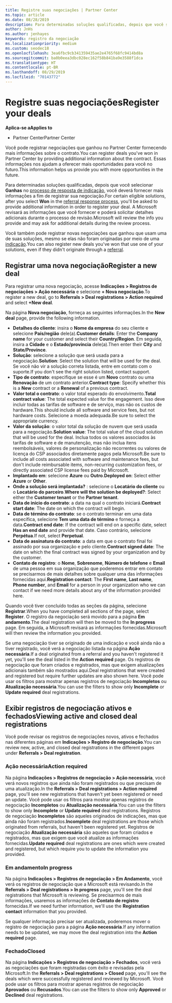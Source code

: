 ```yaml
---
title: Registre suas negociações | Partner Center
ms.topic: article
ms.date: 08/28/2019
description: Para determinadas soluções qualificadas, depois que você selecionar Ganhas, você deverá fornecer mais informações para registrar sua negociação. A Microsoft revisará as informações que você fornecer e poderá solicitar detalhes adicionais durante o processo de revisão.
author: JnHs
ms.author: jenhayes
keywords: registro da negociação
ms.localizationpriority: medium
ms.custom: seodec18
ms.openlocfilehash: 3ea6fbc9cb341359435ae2e4765f68fc9414bd8a
ms.sourcegitcommit: ba0b0eea3dbc028ec162f58b841ba9e3588f1dca
ms.translationtype: HT
ms.contentlocale: pt-BR
ms.lasthandoff: 08/29/2019
ms.locfileid: "70143772"
---
```

# <a name="register-your-deals"></a><span data-ttu-id="46162-105">Registre suas negociações</span><span class="sxs-lookup"><span data-stu-id="46162-105">Register your deals</span></span>

<span data-ttu-id="46162-106">**Aplica-se a**</span><span class="sxs-lookup"><span data-stu-id="46162-106">**Applies to**</span></span>

-  <span data-ttu-id="46162-107">Partner Center</span><span class="sxs-lookup"><span data-stu-id="46162-107">Partner Center</span></span>

<span data-ttu-id="46162-108">Você pode registrar negociações que ganhou no Partner Center fornecendo mais informações sobre o contrato.</span><span class="sxs-lookup"><span data-stu-id="46162-108">You can register deals you've won in Partner Center by providing additional information about the contract.</span></span> <span data-ttu-id="46162-109">Essas informações nos ajudam a oferecer mais oportunidades para você no futuro.</span><span class="sxs-lookup"><span data-stu-id="46162-109">This information helps us provide you with more opportunities in the future.</span></span>

<span data-ttu-id="46162-110">Para determinadas soluções qualificadas, depois que você selecionar **Ganhas** no [processo de resposta de indicação](responding-to-referrals.md), você deverá fornecer mais informações a fim de registrar sua negociação.</span><span class="sxs-lookup"><span data-stu-id="46162-110">For certain eligible solutions, after you select **Won** in the [referral response process](responding-to-referrals.md), you'll be asked to provide additional information in order to register your deal.</span></span> <span data-ttu-id="46162-111">A Microsoft revisará as informações que você fornecer e poderá solicitar detalhes adicionais durante o processo de revisão.</span><span class="sxs-lookup"><span data-stu-id="46162-111">Microsoft will review the info you provide and may ask for additional details during the review process.</span></span>

<span data-ttu-id="46162-112">Você também pode registrar novas negociações que ganhou que usam uma de suas soluções, mesmo se elas não foram originadas por meio de uma [indicação](referrals.md).</span><span class="sxs-lookup"><span data-stu-id="46162-112">You can also register new deals you've won that use one of your solutions, even if they didn't originate through a [referral](referrals.md).</span></span> 

## <a name="register-a-new-deal"></a><span data-ttu-id="46162-113">Registrar uma nova negociação</span><span class="sxs-lookup"><span data-stu-id="46162-113">Register a new deal</span></span>

<span data-ttu-id="46162-114">Para registrar uma nova negociação, acesse **Indicações > Registros de negociações > Ação necessária** e selecione **+ Nova negociação**.</span><span class="sxs-lookup"><span data-stu-id="46162-114">To register a new deal, go to **Referrals > Deal registrations > Action required** and select **+New deal**.</span></span>

<span data-ttu-id="46162-115">Na página **Nova negociação**, forneça as seguintes informações.</span><span class="sxs-lookup"><span data-stu-id="46162-115">In the **New deal** page, provide the following information.</span></span>

- <span data-ttu-id="46162-116">**Detalhes do cliente**: insira o **Nome da empresa** do seu cliente e selecione **País/região** dele(a).</span><span class="sxs-lookup"><span data-stu-id="46162-116">**Customer details**: Enter the **Company name** for your customer and select their **Country/Region**.</span></span> <span data-ttu-id="46162-117">Em seguida, insira a **Cidade** e o **Estado/província** dele(a).</span><span class="sxs-lookup"><span data-stu-id="46162-117">Then enter their **City** and **State/Province**.</span></span>
- <span data-ttu-id="46162-118">**Solução**: selecione a solução que será usada para a negociação.</span><span class="sxs-lookup"><span data-stu-id="46162-118">**Solution**: Select the solution that will be used for the deal.</span></span> <span data-ttu-id="46162-119">Se você não vir a solução correta listada, entre em contato com o suporte.</span><span class="sxs-lookup"><span data-stu-id="46162-119">If you don't see the right solution listed, contact support.</span></span>
- <span data-ttu-id="46162-120">**Tipo de contrato**: especifique se esse é um **Novo** contrato ou uma **Renovação** de um contrato anterior.</span><span class="sxs-lookup"><span data-stu-id="46162-120">**Contract type**: Specify whether this is a **New** contract or a **Renewal** of a previous contract.</span></span>
- <span data-ttu-id="46162-121">**Valor total o contrato**: o valor total esperado do envolvimento.</span><span class="sxs-lookup"><span data-stu-id="46162-121">**Total contract value**: The total expected value for the engagement.</span></span> <span data-ttu-id="46162-122">Isso deve incluir todas as tarifas de software e de serviço, mas não os custos de hardware.</span><span class="sxs-lookup"><span data-stu-id="46162-122">This should include all software and service fees, but not hardware costs.</span></span> <span data-ttu-id="46162-123">Selecione a moeda adequada.</span><span class="sxs-lookup"><span data-stu-id="46162-123">Be sure to select the appropriate currency.</span></span>
- <span data-ttu-id="46162-124">**Valor da solução**: o valor total da solução de nuvem que será usada para a negociação.</span><span class="sxs-lookup"><span data-stu-id="46162-124">**Solution value**: The total value of the cloud solution that will be used for the deal.</span></span> <span data-ttu-id="46162-125">Inclua todos os valores associados às tarifas de software e de manutenção, mas não inclua itens reembolsáveis, valores de personalização não recorrentes ou valores de licença do CSP associados diretamente pagos pela Microsoft.</span><span class="sxs-lookup"><span data-stu-id="46162-125">Be sure to include all costs associated with software and maintenance fees, but don't include reimbursable items, non-recurring customization fees, or directly associated CSP license fees paid by Microsoft.</span></span>
- <span data-ttu-id="46162-126">**Implantado em**: selecione **Azure** ou **Outro**.</span><span class="sxs-lookup"><span data-stu-id="46162-126">**Deployed on**: Select either **Azure** or **Other**.</span></span>
- <span data-ttu-id="46162-127">**Onde a solução será implantada?** : selecione o **Locatário do cliente** ou o **Locatário do parceiro**.</span><span class="sxs-lookup"><span data-stu-id="46162-127">**Where will the solution be deployed?**: Select either the **Customer tenant** or the **Partner tenant**.</span></span>
- <span data-ttu-id="46162-128">**Data de início do contrato**: a data na qual o contrato iniciará.</span><span class="sxs-lookup"><span data-stu-id="46162-128">**Contract start date**: The date on which the contract will begin.</span></span>
- <span data-ttu-id="46162-129">**Data de término do contrato**: se o contrato terminar em uma data específica, selecione **Tem uma data de término** e forneça a data.</span><span class="sxs-lookup"><span data-stu-id="46162-129">**Contract end date**: If the contract will end on a specific date, select **Has an end date** and provide that date.</span></span> <span data-ttu-id="46162-130">Caso contrário, selecione **Perpétua**.</span><span class="sxs-lookup"><span data-stu-id="46162-130">If not, select **Perpetual**.</span></span>
- <span data-ttu-id="46162-131">**Data de assinatura do contrato**: a data em que o contrato final foi assinado por sua organização e pelo cliente.</span><span class="sxs-lookup"><span data-stu-id="46162-131">**Contract signed date**: The date on which the final contract was signed by your organization and by the customer.</span></span>
- <span data-ttu-id="46162-132">**Contato de registro**: o **Nome**, **Sobrenome**, **Número de telefone** e **Email** de uma pessoa em sua organização que poderemos entrar em contato se precisarmos de mais detalhes sobre qualquer uma das informações fornecidas aqui.</span><span class="sxs-lookup"><span data-stu-id="46162-132">**Registration contact**: The **First name**, **Last name**, **Phone number**, and **Email** for a person in your organization who we can contact if we need more details about any of the information provided here.</span></span>

<span data-ttu-id="46162-133">Quando você tiver concluído todas as seções da página, selecione **Registrar**.</span><span class="sxs-lookup"><span data-stu-id="46162-133">When you have completed all sections of the page, select **Register**.</span></span> <span data-ttu-id="46162-134">O registro da negociação será movido para a página **Em andamento**.</span><span class="sxs-lookup"><span data-stu-id="46162-134">The deal registration will then be moved to the **In progress** page.</span></span> <span data-ttu-id="46162-135">Em seguida, a Microsoft revisará as informações fornecidas.</span><span class="sxs-lookup"><span data-stu-id="46162-135">Microsoft will then review the information you provided.</span></span>

<span data-ttu-id="46162-136">Se uma negociação tiver se originado de uma indicação e você ainda não a tiver registrado, você verá a negociação listada na página **Ação necessária**.</span><span class="sxs-lookup"><span data-stu-id="46162-136">If a deal originated from a referral and you haven't registered it yet, you'll see the deal listed in the **Action required** page.</span></span> <span data-ttu-id="46162-137">Os registros de negociação que foram criados e registrados, mas que exigem atualizações adicionais também são mostrados aqui.</span><span class="sxs-lookup"><span data-stu-id="46162-137">Deal registrations that were created and registered but require further updates are also shown here.</span></span> <span data-ttu-id="46162-138">Você pode usar os filtros para mostrar apenas registros de negociação **Incompletos** ou **Atualização necessária**.</span><span class="sxs-lookup"><span data-stu-id="46162-138">You can use the filters to show only **Incomplete** or **Update required** deal registrations.</span></span>

## <a name="viewing-active-and-closed-deal-registrations"></a><span data-ttu-id="46162-139">Exibir registros de negociação ativos e fechados</span><span class="sxs-lookup"><span data-stu-id="46162-139">Viewing active and closed deal registrations</span></span>

<span data-ttu-id="46162-140">Você pode revisar os registros de negociações novos, ativos e fechados nas diferentes páginas em **Indicações > Registro de negociação**.</span><span class="sxs-lookup"><span data-stu-id="46162-140">You can review new, active, and closed deal registrations in the different pages under **Referrals > Deal registration**.</span></span>

### <a name="action-required"></a><span data-ttu-id="46162-141">Ação necessária</span><span class="sxs-lookup"><span data-stu-id="46162-141">Action required</span></span>

<span data-ttu-id="46162-142">Na página **Indicações > Registros de negociação > Ação necessária**, você verá novos registros que ainda não foram registrados ou que precisam de uma atualização.</span><span class="sxs-lookup"><span data-stu-id="46162-142">In the **Referrals > Deal registrations > Action required** page, you'll see new registrations that haven't yet been registered or need an update.</span></span> <span data-ttu-id="46162-143">Você pode usar os filtros para mostrar apenas registros de negociação **Incompletos** ou **Atualização necessária**.</span><span class="sxs-lookup"><span data-stu-id="46162-143">You can use the filters to show only **Incomplete** or **Update required** deal registrations.</span></span> <span data-ttu-id="46162-144">Registros de negociação **Incompletos** são aqueles originados de indicações, mas que ainda não foram registrados.</span><span class="sxs-lookup"><span data-stu-id="46162-144">**Incomplete** deal registrations are those which originated from referrals, but haven't been registered yet.</span></span> <span data-ttu-id="46162-145">Registros de negociação **Atualização necessária** são aqueles que foram criados e registrados, mas que exigem que você atualize as informações fornecidas.</span><span class="sxs-lookup"><span data-stu-id="46162-145">**Update required** deal registrations are ones which were created and registered, but which require you to update the information you provided.</span></span>

### <a name="in-progress"></a><span data-ttu-id="46162-146">Em andamento</span><span class="sxs-lookup"><span data-stu-id="46162-146">In progress</span></span>

<span data-ttu-id="46162-147">Na página **Indicações > Registros de negociação > Em Andamento**, você verá os registros de negociação que a Microsoft está revisando.</span><span class="sxs-lookup"><span data-stu-id="46162-147">In the **Referrals > Deal registrations > In progress** page, you'll see the deal registrations that Microsoft is reviewing.</span></span> <span data-ttu-id="46162-148">Se precisarmos de mais informações, usaremos as informações de **Contato de registro** fornecidas.</span><span class="sxs-lookup"><span data-stu-id="46162-148">If we need further information, we'll use the **Registration contact** information that you provided.</span></span>

<span data-ttu-id="46162-149">Se qualquer informação precisar ser atualizada, poderemos mover o registro de negociação para a página **Ação necessária**.</span><span class="sxs-lookup"><span data-stu-id="46162-149">If any information needs to be updated, we may move the deal registration into the **Action required** page.</span></span>

### <a name="closed"></a><span data-ttu-id="46162-150">Fechado</span><span class="sxs-lookup"><span data-stu-id="46162-150">Closed</span></span>

<span data-ttu-id="46162-151">Na página **Indicações > Registros de negociação > Fechados**, você verá as negociações que foram registradas com êxito e revisadas pela Microsoft.</span><span class="sxs-lookup"><span data-stu-id="46162-151">In the **Referrals > Deal registrations > Closed** page, you'll see the deals which were successfully registered and reviewed by Microsoft.</span></span> <span data-ttu-id="46162-152">Você pode usar os filtros para mostrar apenas registros de negociação **Aprovados** ou **Recusados**.</span><span class="sxs-lookup"><span data-stu-id="46162-152">You can use the filters to show only **Approved** or **Declined** deal registrations.</span></span>
